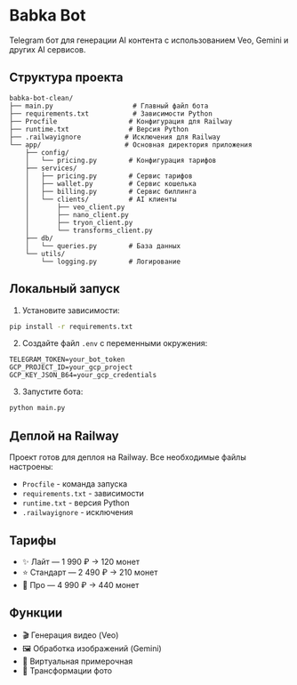 # Babka Bot

Telegram бот для генерации AI контента с использованием Veo, Gemini и других AI сервисов.

## Структура проекта

```
babka-bot-clean/
├── main.py                    # Главный файл бота
├── requirements.txt           # Зависимости Python
├── Procfile                  # Конфигурация для Railway
├── runtime.txt               # Версия Python
├── .railwayignore           # Исключения для Railway
└── app/                     # Основная директория приложения
    ├── config/
    │   └── pricing.py        # Конфигурация тарифов
    ├── services/
    │   ├── pricing.py        # Сервис тарифов
    │   ├── wallet.py         # Сервис кошелька
    │   ├── billing.py        # Сервис биллинга
    │   └── clients/          # AI клиенты
    │       ├── veo_client.py
    │       ├── nano_client.py
    │       ├── tryon_client.py
    │       └── transforms_client.py
    ├── db/
    │   └── queries.py        # База данных
    └── utils/
        └── logging.py        # Логирование
```

## Локальный запуск

1. Установите зависимости:
```bash
pip install -r requirements.txt
```

2. Создайте файл `.env` с переменными окружения:
```
TELEGRAM_TOKEN=your_bot_token
GCP_PROJECT_ID=your_gcp_project
GCP_KEY_JSON_B64=your_gcp_credentials
```

3. Запустите бота:
```bash
python main.py
```

## Деплой на Railway

Проект готов для деплоя на Railway. Все необходимые файлы настроены:
- `Procfile` - команда запуска
- `requirements.txt` - зависимости
- `runtime.txt` - версия Python
- `.railwayignore` - исключения

## Тарифы

- ✨ Лайт — 1 990 ₽ → 120 монет
- ⭐ Стандарт — 2 490 ₽ → 210 монет  
- 💎 Про — 4 990 ₽ → 440 монет

## Функции

- 🎬 Генерация видео (Veo)
- 🖼️ Обработка изображений (Gemini)
- 👗 Виртуальная примерочная
- 📸 Трансформации фото
